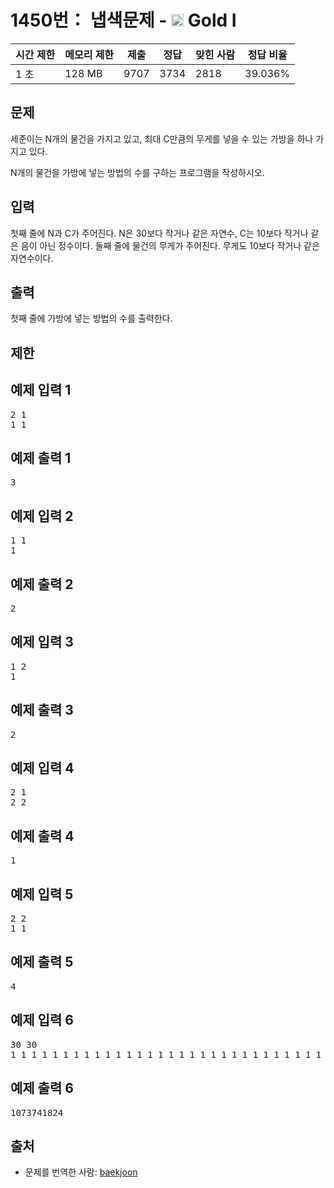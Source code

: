 # 1450번： 냅색문제 - <img src="https://static.solved.ac/tier_small/15.svg" style="height:20px" /> Gold I



| 시간 제한 | 메모리 제한 | 제출 | 정답 | 맞힌 사람 | 정답 비율 |
| --- | --- | --- | --- | --- | --- |
| 1 초 | 128 MB | 9707 | 3734 | 2818 | 39.036% |
## 문제

세준이는 N개의 물건을 가지고 있고, 최대 C만큼의 무게를 넣을 수 있는 가방을 하나 가지고 있다.

N개의 물건을 가방에 넣는 방법의 수를 구하는 프로그램을 작성하시오.

## 입력

첫째 줄에 N과 C가 주어진다. N은 30보다 작거나 같은 자연수, C는 10보다 작거나 같은 음이 아닌 정수이다. 둘째 줄에 물건의 무게가 주어진다. 무게도 10보다 작거나 같은 자연수이다.

## 출력

첫째 줄에 가방에 넣는 방법의 수를 출력한다.

## 제한

## 예제 입력 1

<pre>2 1
1 1
</pre>
## 예제 출력 1

<pre>3
</pre>
## 예제 입력 2

<pre>1 1
1
</pre>
## 예제 출력 2

<pre>2
</pre>
## 예제 입력 3

<pre>1 2
1
</pre>
## 예제 출력 3

<pre>2
</pre>
## 예제 입력 4

<pre>2 1
2 2
</pre>
## 예제 출력 4

<pre>1
</pre>
## 예제 입력 5

<pre>2 2
1 1
</pre>
## 예제 출력 5

<pre>4
</pre>
## 예제 입력 6

<pre>30 30
1 1 1 1 1 1 1 1 1 1 1 1 1 1 1 1 1 1 1 1 1 1 1 1 1 1 1 1 1 1
</pre>
## 예제 출력 6

<pre>1073741824
</pre>
## 출처

- 문제를 번역한 사람: [baekjoon](/user/baekjoon)